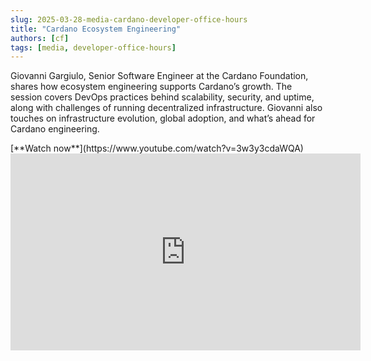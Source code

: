 ```yaml
---
slug: 2025-03-28-media-cardano-developer-office-hours
title: "Cardano Ecosystem Engineering"
authors: [cf]
tags: [media, developer-office-hours]
---
```


Giovanni Gargiulo, Senior Software Engineer at the Cardano Foundation, shares how ecosystem engineering supports Cardano’s growth. The session covers DevOps practices behind scalability, security, and uptime, along with challenges of running decentralized infrastructure. Giovanni also touches on infrastructure evolution, global adoption, and what’s ahead for Cardano engineering.
<div style={{ textAlign: 'right' }}>
[**Watch now**](https://www.youtube.com/watch?v=3w3y3cdaWQA)
</div>

<iframe width="560" height="315" src="https://www.youtube-nocookie.com/embed/3w3y3cdaWQA" title="YouTube video player" frameborder="0" allow="accelerometer; autoplay; clipboard-write; encrypted-media; gyroscope; picture-in-picture; web-share" referrerpolicy="strict-origin-when-cross-origin" allowfullscreen></iframe>